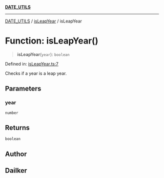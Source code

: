 [**DATE_UTILS**](../../README.md)

***

[DATE_UTILS](../../README.md) / [isLeapYear](../README.md) / isLeapYear

# Function: isLeapYear()

> **isLeapYear**(`year`): `boolean`

Defined in: [isLeapYear.ts:7](https://github.com/dailker/everyutil/blob/ad2377a1b54f33845a97eb4ed5e96eec58b021e0/src/date/isLeapYear.ts#L7)

Checks if a year is a leap year.

## Parameters

### year

`number`

## Returns

`boolean`

## Author

## Dailker
